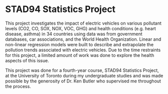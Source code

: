 # STAD94 Statistics Project
This project investigates the impact of electric vehicles on various pollutant levels (CO2, CO, SOX, NOX, VOC, GHG) and health conditions (e.g. heart disease, asthma) in 34 countries using data was from government databases, car associations, and the World Health Organization. Linear and non-linear regression models were built to describe and extrapolate the pollution trends associated with electric vehicles. Due to the time restraints for this project, a limited amount of work was done to explore the health aspects of this issue.

This project was done for a fourth-year course, STAD94 Statistics Project, at the University of Toronto during my undergraduate studies and was made possible by the generosity of Dr. Ken Butler who supervised me throughout the process.
